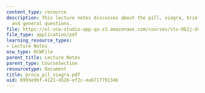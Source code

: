 ```yaml
---
content_type: resource
description: This lecture notes discusses about the pill, viagra, brief word on prozac,
  and general questions.
file: https://ol-ocw-studio-app-qa.s3.amazonaws.com/courses/sts-062j-drugs-politics-and-culture-spring-2006/6993e9bf41214526ef2ceab71779134b_proza_pil_viagra.pdf
file_type: application/pdf
learning_resource_types:
- Lecture Notes
ocw_type: OCWFile
parent_title: Lecture Notes
parent_type: CourseSection
resourcetype: Document
title: proza_pil_viagra.pdf
uid: 6993e9bf-4121-4526-ef2c-eab71779134b
---
```

